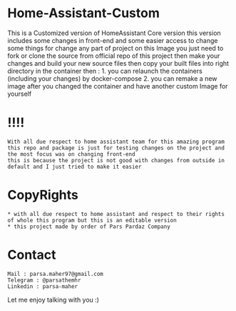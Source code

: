 # Home-Assistant-Custom
 This is a Customized version of HomeAssistant Core version 
    this version includes some changes in front-end and some easier access to change some things
    for change any part of project on this Image  you just need to fork or clone the source from official repo of this project 
    then make your changes and build your new source files 
    then copy your built files into right directory in the container then :
    1. you can relaunch the containers (including your changes) by docker-compose
    2. you can remake a new image after you changed the container and have another custom Image for yourself

# !!!!
    With all due respect to home assistant team for this amazing program this repo and package is just for testing changes on the project and the most focus was on changing front-end
    this is because the project is not good with changes from outside in default and I just tried to make it easier 
# CopyRights
    * with all due respect to home assistant and respect to their rights of whole this program but this is an editable version
    * this project made by order of Pars Pardaz Company

# Contact
    Mail : parsa.maher97@gmail.com
    Telegram : @parsathemhr
    Linkedin : parsa-maher
  
  Let me enjoy talking with you :)